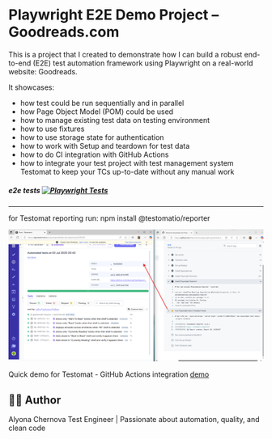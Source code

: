 
# Playwright E2E Demo Project – Goodreads.com


This is a project that I created to demonstrate how I can build a robust end-to-end (E2E) test automation framework using Playwright on a real-world website: Goodreads.

It showcases:
- how test could be run sequentially and in parallel 
- how Page Object Model (POM) could be used 
- how to manage existing test data on testing environment
- how to use fixtures
- how to use storage state for authentication
- how to work with Setup and teardown for test data
- how to do CI integration with GitHub Actions
- how to integrate your test project with test management system Testomat to keep your TCs up-to-date without any manual work

##### e2e tests  [![Playwright Tests](https://github.com/AlyonaCher/playwright-goodreads-e2e/actions/workflows/playwright.yml/badge.svg)](https://github.com/AlyonaCher/playwright-goodreads-e2e/actions/workflows/playwright.yml)
---

for Testomat reporting run: npm install @testomatio/reporter

![Testomat-GitHub Actions integration: we’re seeing real-time updates as the tests run](image.png)

Quick demo for Testomat - GitHub Actions integration [demo](https://screenapp.io/app/#/shared/uHpv3oKqbx)

## 👩‍💻 Author
Alyona Chernova
Test Engineer | Passionate about automation, quality, and clean code

